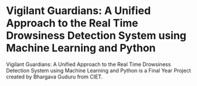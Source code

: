# Vigilant Guardians: A Unified Approach to the Real Time Drowsiness Detection System using Machine Learning and Python
Vigilant Guardians: A Unified Approach to the Real Time Drowsiness Detection System using Machine Learning and Python is a Final Year Project created by Bhargava Guduru from CIET.
